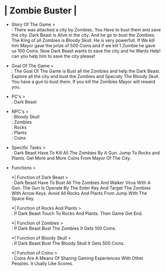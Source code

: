 # | Zombie Buster |

* Story Of The Game >                                                                                                                                 
: There was attacked a city by Zombies. You Have to bust them and save the city. Dark Beast is Alive in the city. And he go to bust the Zombies. The King of all Zombies is Bloody Skull. He is very powerfull. If We kill him Mayor gave the prize of 500 Coins and if we kill 1 Zombie he gave us 100 Coins. Now Dark Beast wants to save the city and he Wants Help! can you help him to save the city please!                                                                                                                           
                                    
* Goal Of The Game >                                                                                                                     
: The Goal Of The Game is Bust all the Zombies and help the Dark Beast. Explore all the city and bust the Zombies and Specialy The Bloody Skull. You have a gun to bust them. If you kill the Zombies Mayor will reward you.                                                                                                                                     

* PC's >                                                                  
: Dark Beast                                                                                                                                                                     

* NPC's >                                                                                                                                       
: Bloody Skull                                                                                                                                                                   
: Zombies                                                                                                                                                                       
: Rocks                                                                                                                                                                         
: Plants                                                                                                                                                                         
: Coins                                                                                                                                                                         


* Specific Tasks >                                                                                                                                       
: Dark Beast Have To Kill All The Zombies By A Gun. Jump To Rocks and Plants. Get More and More Coins From Mayor Of The City.                                                   

* Functions >                                                                                                                                                                   

  *| Function of Dark Beast >                                                                                                                                                   
     : Dark Beast Have To Bust All The Zombies And Walker Virus With A Gun. The Gun Is Operate By The Enter Key And Target The Zombies With Arrow Keys. Avoid All Rocks And Plants From Jump With The Space Key.                                                                                                                                             

  *| Function of Rocks And Plants >                                                                                                                                             
     : If Dark Beast Touch To Rocks And Plants. Then Game Get End.                                                                                                            

  *| Function of Zombies >                                                                                                                                                      
     : If Dark Beast Bust The Zombies It Gets 100 Coins.                                                                                                                      

  *| Function of Bloody Skull >                                                                                                                                                 
     : If Dark Beast Bust The Bloody Skull It Gets 500 Coins.                                                                                                                 

  *| Function of Coins >                                                                                                                                                         
     : Coins Are A Means Of Sharing Gaming Experiences With Other Peoples. It Usally Like Scores.
